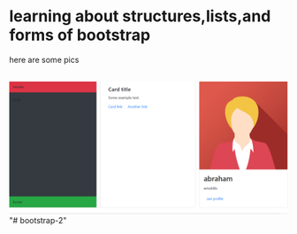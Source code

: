 <h1>learning about structures,lists,and forms of bootstrap</h1>
<p>here are some pics</p>
<img src="images/forms%20botstrap.PNG.png" alt="">
<img src="images/lists.PNG" alt="">"# bootstrap-2" 
